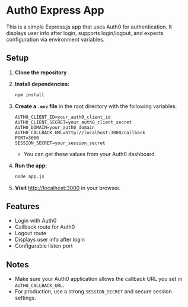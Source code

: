 # Auth0 Express App

This is a simple Express.js app that uses Auth0 for authentication. It displays user info after login, supports login/logout, and expects configuration via environment variables.

## Setup

1. **Clone the repository**
2. **Install dependencies:**
   ```bash
   npm install
   ```
3. **Create a `.env` file** in the root directory with the following variables:

   ```env
   AUTH0_CLIENT_ID=your_auth0_client_id
   AUTH0_CLIENT_SECRET=your_auth0_client_secret
   AUTH0_DOMAIN=your_auth0_domain
   AUTH0_CALLBACK_URL=http://localhost:3000/callback
   PORT=3000
   SESSION_SECRET=your_session_secret
   ```

   - You can get these values from your Auth0 dashboard.

4. **Run the app:**

   ```bash
   node app.js
   ```

5. **Visit** [http://localhost:3000](http://localhost:3000) in your browser.

## Features

- Login with Auth0
- Callback route for Auth0
- Logout route
- Displays user info after login
- Configurable listen port

## Notes

- Make sure your Auth0 application allows the callback URL you set in `AUTH0_CALLBACK_URL`.
- For production, use a strong `SESSION_SECRET` and secure session settings.
